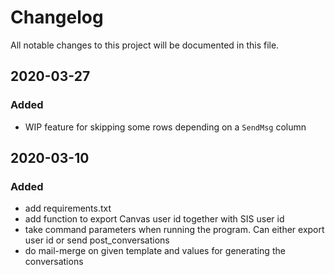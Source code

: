 # Changelog
All notable changes to this project will be documented in this file.

## 2020-03-27
### Added
- WIP feature for skipping some rows depending on a `SendMsg` column

## 2020-03-10
### Added
- add requirements.txt
- add function to export Canvas user id together with SIS user id
- take command parameters when running the program. Can either export user id or send post_conversations
- do mail-merge on given template and values for generating the conversations
